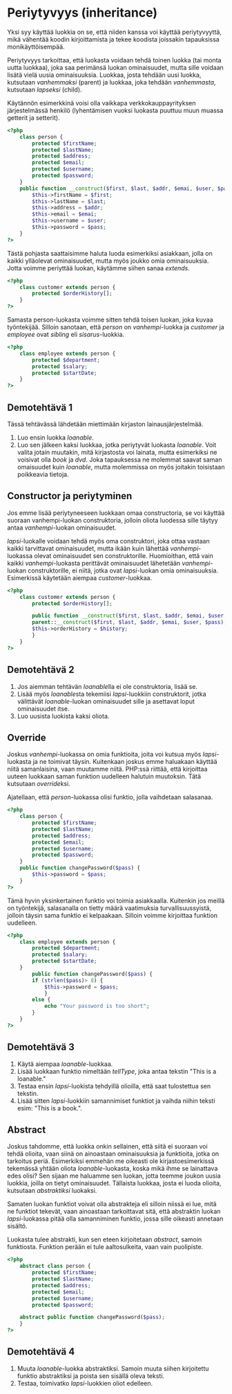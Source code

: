 # Periytyvyys (inheritance)

Yksi syy käyttää luokkia on se, että niiden kanssa voi käyttää periytyvyyttä, mikä vähentää koodin kirjoittamista ja tekee koodista joissakin tapauksissa monikäyttöisempää.

Periytyvyys tarkoittaa, että luokasta voidaan tehdä toinen luokka (tai monta uutta luokkaa), joka saa perimänsä luokan ominaisuudet, mutta sille voidaan lisätä vielä uusia ominaisuuksia. Luokkaa, josta tehdään uusi luokka, kutsutaan *vanhemmaksi* (parent) ja luokkaa, joka tehdään *vanhemmasta*, kutsutaan *lapseksi* (child).

Käytännön esimerkkinä voisi olla vaikkapa verkkokauppayrityksen järjestelmässä henkilö (lyhentämisen vuoksi luokasta puuttuu muun muassa getterit ja setterit). 

````php
<?php
    class person {
        protected $firstName;
        protected $lastName;
        protected $address;
        protected $email;
        protected $username;
        protected $password;
    }
    public function __construct($first, $last, $addr, $emai, $user, $pass) {
        $this->firstName = $first;
        $this->lastName = $last;
        $this->address = $addr;
        $this->email = $emai;
        $this->username = $user;
        $this->password = $pass; 
    }
?>
````

Tästä pohjasta saattaisimme haluta luoda esimerkiksi asiakkaan, jolla on kaikki ylläolevat ominaisuudet, mutta myös joukko omia ominaisuuksia. Jotta voimme periyttää luokan, käytämme siihen sanaa *extends*.

````php
<?php
    class customer extends person {
        protected $orderHistory[];
    }
?>
````

Samasta person-luokasta voimme sitten tehdä toisen luokan, joka kuvaa työntekijää. Silloin sanotaan, että *person* on *vanhempi*-luokka ja *customer* ja *employee* ovat *sibling* eli *sisarus*-luokkia.

````php
<?php
    class employee extends person {
        protected $department;
        protected $salary;
        protected $startDate;
    }
?>
````


## Demotehtävä 1

Tässä tehtävässä lähdetään miettimään kirjaston lainausjärjestelmää. 
1. Luo ensin luokka *loanable*. 
2. Luo sen jälkeen kaksi luokkaa, jotka periytyvät luokasta *loanable*. Voit valita jotain muutakin, mitä kirjastosta voi lainata, mutta esimerkiksi ne voisivat olla *book* ja *dvd*. Joka tapauksessa ne molemmat saavat saman omaisuudet kuin *loanable*, mutta molemmissa on myös joitakin toisistaan poikkeavia tietoja.

## Constructor ja periytyminen

Jos emme lisää periytyneeseen luokkaan omaa constructoria, se voi käyttää suoraan vanhempi-luokan construktoria, jolloin oliota luodessa sille täytyy antaa *vanhempi*-luokan ominaisuudet.

*lapsi*-luokalle voidaan tehdä myös oma construktori, joka ottaa vastaan kaikki tarvittavat ominaisuudet, mutta ikään kuin lähettää *vanhempi*-luokassa olevat ominaisuudet sen construktorille. Huomioithan, että vain kaikki *vanhempi*-luokasta perittävät ominaisuudet lähetetään *vanhempi*-luokan construktorille, ei niitä, jotka ovat *lapsi*-luokan omia ominaisuuksia. Esimerkissä käytetään aiempaa *customer*-luokkaa.

````php
<?php
    class customer extends person {
        protected $orderHistory[];

        public function __construct($first, $last, $addr, $emai, $user, $pass, $history) {
        parent::__construct($first, $last, $addr, $emai, $user, $pass);
        $this->orderHistory = $history;
        }
    }
?>
````

## Demotehtävä 2

1. Jos aiemman tehtävän *loanable*lla ei ole construktoria, lisää se.
2. Lisää myös *loanable*sta tekemiisi *lapsi*-luokkiin construktorit, jotka välittävät *loanable*-luokan ominaisuudet sille ja asettavat loput ominaisuudet itse.
3. Luo uusista luokista kaksi oliota.

## Override

Joskus *vanhempi*-luokassa on omia funktioita, joita voi kutsua myös *lapsi*-luokasta ja ne toimivat täysin. Kuitenkaan joskus emme haluakaan käyttää niitä samanlaisina, vaan muutamme niitä. PHP:ssä riittää, että kirjoittaa uuteen luokkaan saman funktion uudelleen halutuin muutoksin. Tätä kutsutaan *override*ksi.

Ajatellaan, että *person*-luokassa olisi funktio, jolla vaihdetaan salasanaa.

````php
<?php
    class person {
        protected $firstName;
        protected $lastName;
        protected $address;
        protected $email;
        protected $username;
        protected $password;
    }
    public function changePassword($pass) {
        $this->password = $pass;
    }
?>
````

Tämä hyvin yksinkertainen funktio voi toimia asiakkaalla. Kuitenkin jos meillä on työntekijä, salasanalla on tietty määrä vaatimuksia turvallisuussyistä, jolloin täysin sama funktio ei kelpaakaan. Silloin voimme kirjoittaa funktion uudelleen.

````php
<?php
    class employee extends person {
        protected $department;
        protected $salary;
        protected $startDate;
    }
        public function changePassword($pass) {
        if (strlen($pass)> 8) {
            $this->password = $pass;
            }
        else {
            echo "Your password is too short";
        }   
    }
?>
````

## Demotehtävä 3

1. Käytä aiempaa *loanable*-luokkaa.
2. Lisää luokkaan funktio nimeltään *tellType*, joka antaa tekstin "This is a loanable."
3. Testaa ensin *lapsi*-luokista tehdyillä olioilla, että saat tulostettua sen tekstin.
4. Lisää sitten *lapsi*-luokkiin samannimiset funktiot ja vaihda niihin teksti esim: "This is a book.".

## Abstract

Joskus tahdomme, että luokka onkin sellainen, että siitä ei suoraan voi tehdä olioita, vaan siinä on ainoastaan ominaisuuksia ja funktioita, jotka on tarkoitus periä. Esimerkiksi emmehän me oikeasti ole kirjastoesimerkissä tekemässä yhtään oliota *loanable*-luokasta, koska mikä ihme se lainattava edes olisi? Sen sijaan me haluamme sen luokan, jotta teemme joukon uusia luokkia, joilla on tietyt ominaisuudet. Tällaista luokkaa, josta ei luoda olioita, kutsutaan *abstraktiksi* luokaksi.

Samaten luokan funktiot voivat olla abstrakteja eli silloin niissä ei lue, mitä ne funktiot tekevät, vaan ainoastaan tarkoittavat sitä, että abstraktin luokan *lapsi*-luokassa pitää olla samanniminen funktio, jossa sille oikeasti annetaan sisältö. 

Luokasta tulee abstrakti, kun sen eteen kirjoitetaan *abstract*, samoin funktiosta. Funktion perään ei tule aaltosulkeita, vaan vain puolipiste.

````php
<?php
    abstract class person {
        protected $firstName;
        protected $lastName;
        protected $address;
        protected $email;
        protected $username;
        protected $password;

    abstract public function changePassword($pass);
    }
?>
````

## Demotehtävä 4

1. Muuta *loanable*-luokka abstraktiksi. Samoin muuta siihen kirjoitettu funktio abstraktiksi ja poista sen sisällä oleva teksti.
2. Testaa, toimivatko *lapsi*-luokkien oliot edelleen.
